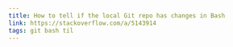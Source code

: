 ```yaml
---
title: How to tell if the local Git repo has changes in Bash
link: https://stackoverflow.com/a/5143914
tags: git bash til
---
```

